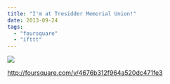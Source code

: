 ```yaml
---
title: "I'm at Tresidder Memorial Union!"
date: 2013-09-24
tags: 
  - "foursquare"
  - "ifttt"
---
```


![](images/staticmap?center=37.424178909151934,-122.17086553573608&zoom=16&size=710x440&maptype=roadmap&sensor=false&markers=color:red%7C37.424178909151934,-122.17086553573608)  
  
http://foursquare.com/v/4676b312f964a520dc471fe3
